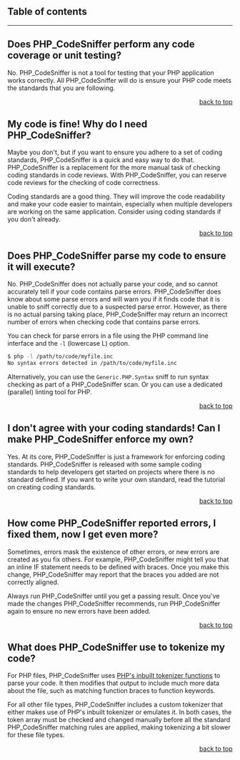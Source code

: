 ## Table of contents

<!-- START doctoc -->
<!-- END doctoc -->

***

## Does PHP_CodeSniffer perform any code coverage or unit testing?

No. PHP_CodeSniffer is not a tool for testing that your PHP application works correctly. All PHP_CodeSniffer will do is ensure your PHP code meets the standards that you are following.

<p align="right"><a href="#table-of-contents">back to top</a></p>


## My code is fine! Why do I need PHP_CodeSniffer?

Maybe you don't, but if you want to ensure you adhere to a set of coding standards, PHP_CodeSniffer is a quick and easy way to do that. PHP_CodeSniffer is a replacement for the more manual task of checking coding standards in code reviews. With PHP_CodeSniffer, you can reserve code reviews for the checking of code correctness.

Coding standards are a good thing. They will improve the code readability and make your code easier to maintain, especially when multiple developers are working on the same application. Consider using coding standards if you don't already.

<p align="right"><a href="#table-of-contents">back to top</a></p>


## Does PHP_CodeSniffer parse my code to ensure it will execute?

No. PHP_CodeSniffer does not actually parse your code, and so cannot accurately tell if your code contains parse errors. PHP_CodeSniffer does know about some parse errors and will warn you if it finds code that it is unable to sniff correctly due to a suspected parse error. However, as there is no actual parsing taking place, PHP_CodeSniffer may return an incorrect number of errors when checking code that contains parse errors.

You can check for parse errors in a file using the PHP command line interface and the `-l` (lowercase L) option.

```bash
$ php -l /path/to/code/myfile.inc
No syntax errors detected in /path/to/code/myfile.inc
```

Alternatively, you can use the `Generic.PHP.Syntax` sniff to run syntax checking as part of a PHP_CodeSniffer scan. Or you can use a dedicated (parallel) linting tool for PHP.

<p align="right"><a href="#table-of-contents">back to top</a></p>


## I don't agree with your coding standards! Can I make PHP_CodeSniffer enforce my own?

Yes. At its core, PHP_CodeSniffer is just a framework for enforcing coding standards. PHP_CodeSniffer is released with some sample coding standards to help developers get started on projects where there is no standard defined. If you want to write your own standard, read the tutorial on creating coding standards.

<p align="right"><a href="#table-of-contents">back to top</a></p>


## How come PHP_CodeSniffer reported errors, I fixed them, now I get even more?

Sometimes, errors mask the existence of other errors, or new errors are created as you fix others. For example, PHP_CodeSniffer might tell you that an inline IF statement needs to be defined with braces. Once you make this change, PHP_CodeSniffer may report that the braces you added are not correctly aligned.

Always run PHP_CodeSniffer until you get a passing result. Once you've made the changes PHP_CodeSniffer recommends, run PHP_CodeSniffer again to ensure no new errors have been added.

<p align="right"><a href="#table-of-contents">back to top</a></p>


## What does PHP_CodeSniffer use to tokenize my code?

For PHP files, PHP_CodeSniffer uses [PHP's inbuilt tokenizer functions](http://www.php.net/tokenizer) to parse your code. It then modifies that output to include much more data about the file, such as matching function braces to function keywords.

For all other file types, PHP_CodeSniffer includes a custom tokenizer that either makes use of PHP's inbuilt tokenizer or emulates it. In both cases, the token array must be checked and changed manually before all the standard PHP_CodeSniffer matching rules are applied, making tokenizing a bit slower for these file types.

<p align="right"><a href="#table-of-contents">back to top</a></p>
